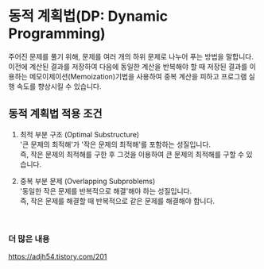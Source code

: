 # 동적 계획법(DP: Dynamic Programming)
주어진 문제를 풀기 위해, 문제를 여러 개의 하위 문제로 나누어 푸는 방법을 말합니다.  
이전에 계산된 결과를 저장하여 다음에 동일한 계산을 반복해야 할 때 저장된 결과를 이용하는 메모이제이션(Memoization)기법을 사용하여 중복 계산을 피하고 프로그램 실행 속도를 향상시킬 수 있습니다.
<br>

## 동적 계획법 적용 조건
1. 최적 부분 구조 (Optimal Substructure)  
'큰 문제의 최적해'가 '작은 문제의 최적해'를 포함하는 성질입니다.  
즉, 작은 문제의 최적해를 구한 후 그것을 이용하여 큰 문제의 최적해를 구할 수 있습니다.  

2. 중복 부분 문제 (Overlapping Subproblems)  
'동일한 작은 문제를 반복적으로 해결'해야 하는 성질입니다.  
즉, 작은 문제를 해결할 때 반복적으로 같은 문제를 해결해야 합니다.  
<br>

### 더 많은 내용
https://adjh54.tistory.com/201
